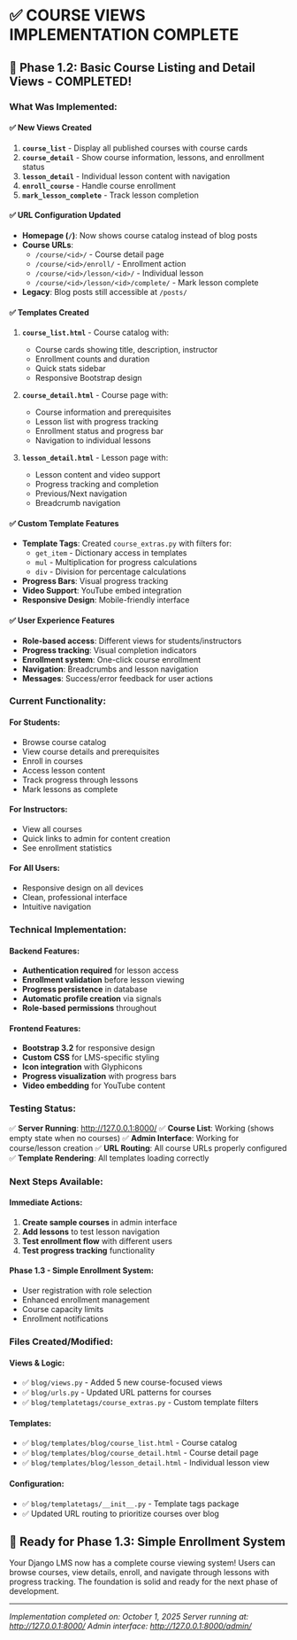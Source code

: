 # ✅ COURSE VIEWS IMPLEMENTATION COMPLETE

## 🎉 Phase 1.2: Basic Course Listing and Detail Views - COMPLETED!

### **What Was Implemented:**

#### ✅ **New Views Created**
1. **`course_list`** - Display all published courses with course cards
2. **`course_detail`** - Show course information, lessons, and enrollment status
3. **`lesson_detail`** - Individual lesson content with navigation
4. **`enroll_course`** - Handle course enrollment
5. **`mark_lesson_complete`** - Track lesson completion

#### ✅ **URL Configuration Updated**
- **Homepage (`/`)**: Now shows course catalog instead of blog posts
- **Course URLs**: 
  - `/course/<id>/` - Course detail page
  - `/course/<id>/enroll/` - Enrollment action
  - `/course/<id>/lesson/<id>/` - Individual lesson
  - `/course/<id>/lesson/<id>/complete/` - Mark lesson complete
- **Legacy**: Blog posts still accessible at `/posts/`

#### ✅ **Templates Created**
1. **`course_list.html`** - Course catalog with:
   - Course cards showing title, description, instructor
   - Enrollment counts and duration
   - Quick stats sidebar
   - Responsive Bootstrap design

2. **`course_detail.html`** - Course page with:
   - Course information and prerequisites
   - Lesson list with progress tracking
   - Enrollment status and progress bar
   - Navigation to individual lessons

3. **`lesson_detail.html`** - Lesson page with:
   - Lesson content and video support
   - Progress tracking and completion
   - Previous/Next navigation
   - Breadcrumb navigation

#### ✅ **Custom Template Features**
- **Template Tags**: Created `course_extras.py` with filters for:
  - `get_item` - Dictionary access in templates
  - `mul` - Multiplication for progress calculations
  - `div` - Division for percentage calculations
- **Progress Bars**: Visual progress tracking
- **Video Support**: YouTube embed integration
- **Responsive Design**: Mobile-friendly interface

#### ✅ **User Experience Features**
- **Role-based access**: Different views for students/instructors
- **Progress tracking**: Visual completion indicators
- **Enrollment system**: One-click course enrollment
- **Navigation**: Breadcrumbs and lesson navigation
- **Messages**: Success/error feedback for user actions

### **Current Functionality:**

#### **For Students:**
- Browse course catalog
- View course details and prerequisites
- Enroll in courses
- Access lesson content
- Track progress through lessons
- Mark lessons as complete

#### **For Instructors:**
- View all courses
- Quick links to admin for content creation
- See enrollment statistics

#### **For All Users:**
- Responsive design on all devices
- Clean, professional interface
- Intuitive navigation

### **Technical Implementation:**

#### **Backend Features:**
- **Authentication required** for lesson access
- **Enrollment validation** before lesson viewing
- **Progress persistence** in database
- **Automatic profile creation** via signals
- **Role-based permissions** throughout

#### **Frontend Features:**
- **Bootstrap 3.2** for responsive design
- **Custom CSS** for LMS-specific styling
- **Icon integration** with Glyphicons
- **Progress visualization** with progress bars
- **Video embedding** for YouTube content

### **Testing Status:**
✅ **Server Running**: http://127.0.0.1:8000/
✅ **Course List**: Working (shows empty state when no courses)
✅ **Admin Interface**: Working for course/lesson creation
✅ **URL Routing**: All course URLs properly configured
✅ **Template Rendering**: All templates loading correctly

### **Next Steps Available:**

#### **Immediate Actions:**
1. **Create sample courses** in admin interface
2. **Add lessons** to test lesson navigation
3. **Test enrollment flow** with different users
4. **Test progress tracking** functionality

#### **Phase 1.3 - Simple Enrollment System:**
- User registration with role selection
- Enhanced enrollment management
- Course capacity limits
- Enrollment notifications

### **Files Created/Modified:**

#### **Views & Logic:**
- ✅ `blog/views.py` - Added 5 new course-focused views
- ✅ `blog/urls.py` - Updated URL patterns for courses
- ✅ `blog/templatetags/course_extras.py` - Custom template filters

#### **Templates:**
- ✅ `blog/templates/blog/course_list.html` - Course catalog
- ✅ `blog/templates/blog/course_detail.html` - Course detail page  
- ✅ `blog/templates/blog/lesson_detail.html` - Individual lesson view

#### **Configuration:**
- ✅ `blog/templatetags/__init__.py` - Template tags package
- ✅ Updated URL routing to prioritize courses over blog

## 🚀 **Ready for Phase 1.3: Simple Enrollment System**

Your Django LMS now has a complete course viewing system! Users can browse courses, view details, enroll, and navigate through lessons with progress tracking. The foundation is solid and ready for the next phase of development.

---
*Implementation completed on: October 1, 2025*
*Server running at: http://127.0.0.1:8000/*
*Admin interface: http://127.0.0.1:8000/admin/*